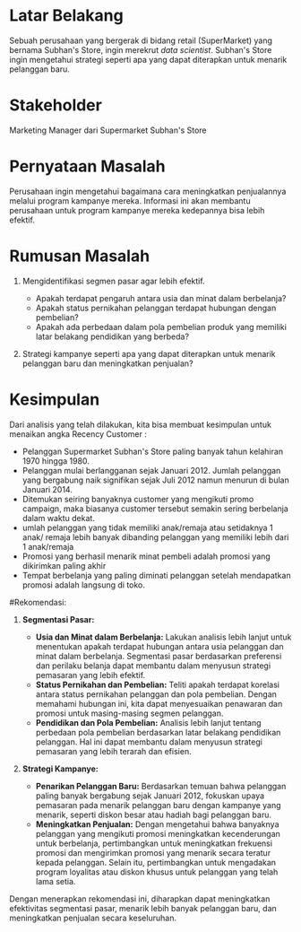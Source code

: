 # Latar Belakang
Sebuah perusahaan yang bergerak di bidang retail (SuperMarket) yang bernama Subhan's Store, ingin merekrut *data scientist*. Subhan's Store ingin mengetahui strategi seperti apa yang dapat diterapkan untuk menarik pelanggan baru. 

# Stakeholder
Marketing Manager dari Supermarket Subhan's Store

# Pernyataan Masalah
Perusahaan ingin mengetahui bagaimana cara meningkatkan penjualannya melalui program kampanye mereka. Informasi ini akan membantu perusahaan untuk program kampanye mereka kedepannya bisa lebih efektif.

# Rumusan Masalah
1. Mengidentifikasi segmen pasar agar lebih efektif.
    - Apakah terdapat pengaruh antara usia dan minat dalam berbelanja?
    - Apakah status pernikahan pelanggan terdapat hubungan dengan pembelian?
    - Apakah ada perbedaan dalam pola pembelian produk yang memiliki latar belakang pendidikan yang berbeda?

2. Strategi kampanye seperti apa yang dapat diterapkan untuk menarik pelanggan baru dan meningkatkan penjualan?

# Kesimpulan
Dari analisis yang telah dilakukan, kita bisa membuat kesimpulan untuk menaikan angka Recency Customer :
* Pelanggan Supermarket Subhan's Store paling banyak tahun kelahiran 1970 hingga 1980.
* Pelanggan mulai berlangganan sejak Januari 2012. Jumlah pelanggan yang bergabung naik signifikan sejak Juli 2012 namun menurun di bulan Januari 2014.
* Ditemukan seiring banyaknya customer yang mengikuti promo campaign, maka biasanya customer tersebut semakin sering berbelanja dalam waktu dekat.
* umlah pelanggan yang tidak memiliki anak/remaja atau setidaknya 1 anak/ remaja lebih banyak dibanding pelanggan yang memiliki lebih dari 1 anak/remaja
* Promosi yang berhasil menarik minat pembeli adalah promosi yang dikirimkan paling akhir
* Tempat berbelanja yang paling diminati pelanggan setelah mendapatkan promosi adalah langsung di toko.

#Rekomendasi:

1. **Segmentasi Pasar:**
   - **Usia dan Minat dalam Berbelanja:** Lakukan analisis lebih lanjut untuk menentukan apakah terdapat hubungan antara usia pelanggan dan minat dalam berbelanja. Segmentasi pasar berdasarkan preferensi dan perilaku belanja dapat membantu dalam menyusun strategi pemasaran yang lebih efektif.
   - **Status Pernikahan dan Pembelian:** Teliti apakah terdapat korelasi antara status pernikahan pelanggan dan pola pembelian. Dengan memahami hubungan ini, kita dapat menyesuaikan penawaran dan promosi untuk masing-masing segmen pelanggan.
   - **Pendidikan dan Pola Pembelian:** Analisis lebih lanjut tentang perbedaan pola pembelian berdasarkan latar belakang pendidikan pelanggan. Hal ini dapat membantu dalam menyusun strategi pemasaran yang lebih terarah dan efisien.

2. **Strategi Kampanye:**
   - **Penarikan Pelanggan Baru:** Berdasarkan temuan bahwa pelanggan paling banyak bergabung sejak Januari 2012, fokuskan upaya pemasaran pada menarik pelanggan baru dengan kampanye yang menarik, seperti diskon besar atau hadiah bagi pelanggan baru.
   - **Meningkatkan Penjualan:** Dengan mengetahui bahwa banyaknya pelanggan yang mengikuti promosi meningkatkan kecenderungan untuk berbelanja, pertimbangkan untuk meningkatkan frekuensi promosi dan mengirimkan promosi yang menarik secara teratur kepada pelanggan. Selain itu, pertimbangkan untuk mengadakan program loyalitas atau diskon khusus untuk pelanggan yang telah lama setia.

Dengan menerapkan rekomendasi ini, diharapkan dapat meningkatkan efektivitas segmentasi pasar, menarik lebih banyak pelanggan baru, dan meningkatkan penjualan secara keseluruhan.
